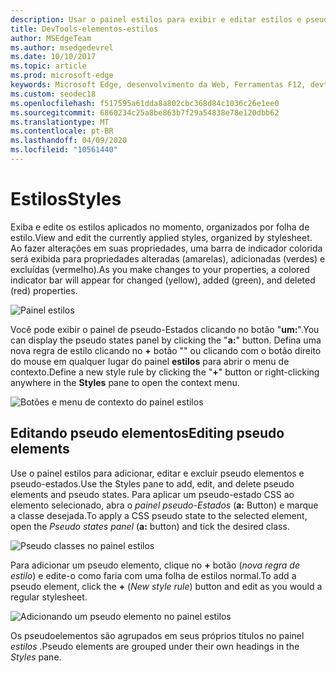 ```yaml
---
description: Usar o painel estilos para exibir e editar estilos e pseudoelementos aplicados no momento
title: DevTools-elementos-estilos
author: MSEdgeTeam
ms.author: msedgedevrel
ms.date: 10/10/2017
ms.topic: article
ms.prod: microsoft-edge
keywords: Microsoft Edge, desenvolvimento da Web, Ferramentas F12, devtools, elementos, estilos, pseudo-estado, pseudo classe, pseudo elemento
ms.custom: seodec18
ms.openlocfilehash: f517595a61dda8a802cbc368d84c1036c26e1ee0
ms.sourcegitcommit: 6860234c25a8be863b7f29a54838e78e120dbb62
ms.translationtype: MT
ms.contentlocale: pt-BR
ms.lasthandoff: 04/09/2020
ms.locfileid: "10561440"
---
```

# <span data-ttu-id="c2940-104">Estilos</span><span class="sxs-lookup"><span data-stu-id="c2940-104">Styles</span></span>
<span data-ttu-id="c2940-105">Exiba e edite os estilos aplicados no momento, organizados por folha de estilo.</span><span class="sxs-lookup"><span data-stu-id="c2940-105">View and edit the currently applied styles, organized by stylesheet.</span></span>  <span data-ttu-id="c2940-106">Ao fazer alterações em suas propriedades, uma barra de indicador colorida será exibida para propriedades alteradas (amarelas), adicionadas (verdes) e excluídas (vermelho).</span><span class="sxs-lookup"><span data-stu-id="c2940-106">As you make changes to your properties, a colored indicator bar will appear for changed (yellow), added (green), and deleted (red) properties.</span></span>

![Painel estilos](../media/elements_styles.png)

<span data-ttu-id="c2940-108">Você pode exibir o painel de pseudo-Estados clicando no botão "**um:**".</span><span class="sxs-lookup"><span data-stu-id="c2940-108">You can display the pseudo states panel by clicking the "**a:**" button.</span></span> <span data-ttu-id="c2940-109">Defina uma nova regra de estilo clicando no **+** botão "" ou clicando com o botão direito do mouse em qualquer lugar do painel **estilos** para abrir o menu de contexto.</span><span class="sxs-lookup"><span data-stu-id="c2940-109">Define a new style rule by clicking the "**+**" button or right-clicking anywhere in the **Styles** pane to open the context menu.</span></span>

![Botões e menu de contexto do painel estilos](../media/elements_styles_buttons.png)

## <span data-ttu-id="c2940-111">Editando pseudo elementos</span><span class="sxs-lookup"><span data-stu-id="c2940-111">Editing pseudo elements</span></span>

<span data-ttu-id="c2940-112">Use o painel estilos para adicionar, editar e excluir pseudo elementos e pseudo-estados.</span><span class="sxs-lookup"><span data-stu-id="c2940-112">Use the Styles pane to add, edit, and delete pseudo elements and pseudo states.</span></span> <span data-ttu-id="c2940-113">Para aplicar um pseudo-estado CSS ao elemento selecionado, abra o *painel pseudo-Estados* (**a:** Button) e marque a classe desejada.</span><span class="sxs-lookup"><span data-stu-id="c2940-113">To apply a CSS pseudo state to the selected element, open the *Pseudo states panel* (**a:** button) and tick the desired class.</span></span>

![Pseudo classes no painel estilos](../media/elements_styles_pseudo_states.png)

<span data-ttu-id="c2940-115">Para adicionar um pseudo elemento, clique no **+** botão (*nova regra de estilo*) e edite-o como faria com uma folha de estilos normal.</span><span class="sxs-lookup"><span data-stu-id="c2940-115">To add a pseudo element, click the **+** (*New style rule*) button and edit as you would a regular stylesheet.</span></span>

![Adicionando um pseudo elemento no painel estilos](../media/elements_styles_pseudo_element.png)

<span data-ttu-id="c2940-117">Os pseudoelementos são agrupados em seus próprios títulos no painel *estilos* .</span><span class="sxs-lookup"><span data-stu-id="c2940-117">Pseudo elements are grouped under their own headings in the *Styles* pane.</span></span>